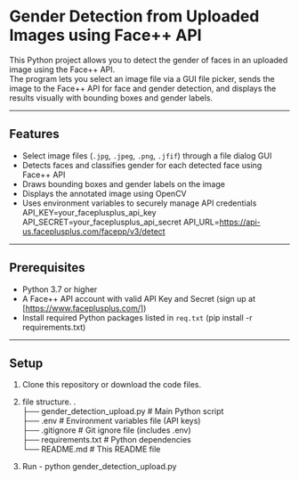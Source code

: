 # Gender Detection from Uploaded Images using Face++ API

This Python project allows you to detect the gender of faces in an uploaded image using the Face++ API.  
The program lets you select an image file via a GUI file picker, sends the image to the Face++ API for face and gender detection, and displays the results visually with bounding boxes and gender labels.

---

## Features

- Select image files (`.jpg`, `.jpeg`, `.png`, `.jfif`) through a file dialog GUI  
- Detects faces and classifies gender for each detected face using Face++ API  
- Draws bounding boxes and gender labels on the image  
- Displays the annotated image using OpenCV  
- Uses environment variables to securely manage API credentials
    API_KEY=your_faceplusplus_api_key
    API_SECRET=your_faceplusplus_api_secret
    API_URL=https://api-us.faceplusplus.com/facepp/v3/detect

---

## Prerequisites

- Python 3.7 or higher  
- A Face++ API account with valid API Key and Secret (sign up at [https://www.faceplusplus.com/])  
- Install required Python packages listed in `req.txt` (pip install -r requirements.txt)

---

## Setup

1. Clone this repository or download the code files.
2. file structure.
   .
<br>├── gender_detection_upload.py    # Main Python script
<br>├── .env                         # Environment variables file (API keys)
<br>├── .gitignore                   # Git ignore file (includes .env)
<br>├── requirements.txt             # Python dependencies
<br>└── README.md                    # This README file

3. Run -  python gender_detection_upload.py


